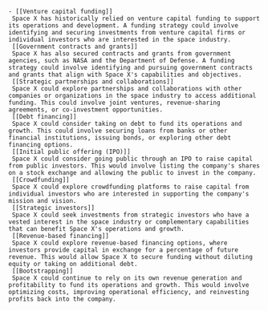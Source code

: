     - [[Venture capital funding]]
     Space X has historically relied on venture capital funding to support its operations and development. A funding strategy could involve identifying and securing investments from venture capital firms or individual investors who are interested in the space industry.
     [[Government contracts and grants]]
     Space X has also secured contracts and grants from government agencies, such as NASA and the Department of Defense. A funding strategy could involve identifying and pursuing government contracts and grants that align with Space X's capabilities and objectives.
     [[Strategic partnerships and collaborations]]
     Space X could explore partnerships and collaborations with other companies or organizations in the space industry to access additional funding. This could involve joint ventures, revenue-sharing agreements, or co-investment opportunities.
     [[Debt financing]]
     Space X could consider taking on debt to fund its operations and growth. This could involve securing loans from banks or other financial institutions, issuing bonds, or exploring other debt financing options.
     [[Initial public offering (IPO)]]
     Space X could consider going public through an IPO to raise capital from public investors. This would involve listing the company's shares on a stock exchange and allowing the public to invest in the company.
     [[Crowdfunding]]
     Space X could explore crowdfunding platforms to raise capital from individual investors who are interested in supporting the company's mission and vision.
     [[Strategic investors]]
     Space X could seek investments from strategic investors who have a vested interest in the space industry or complementary capabilities that can benefit Space X's operations and growth.
     [[Revenue-based financing]]
     Space X could explore revenue-based financing options, where investors provide capital in exchange for a percentage of future revenue. This would allow Space X to secure funding without diluting equity or taking on additional debt.
     [[Bootstrapping]]
     Space X could continue to rely on its own revenue generation and profitability to fund its operations and growth. This would involve optimizing costs, improving operational efficiency, and reinvesting profits back into the company.

